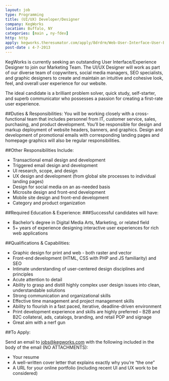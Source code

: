 ```yaml
---
layout: job
type: Programming
title: (UI/UX) Developer/Designer
company: KegWorks
location: Buffalo, NY
categories: [main , ny-fdev]
http: http
apply: kegworks.theresumator.com/apply/8drdrm/Web-User-Interface-User-Experience-UIUX-DeveloperDesigner.html
post-date : 4-7-2013
---
```


KegWorks is currently seeking an outstanding User Interface/Experience Designer to join our Marketing Team. The UI/UX Designer will work as part of our diverse team of copywriters, social media managers, SEO specialists, and graphic designers to create and maintain an intuitive and cohesive look, feel, and overall user experience for our website.

The ideal candidate is a brilliant problem solver, quick study, self-starter, and superb communicator who possesses a passion for creating a first-rate user experience.

##Duties & Responsibilities:
You will be working closely with a cross-functional team that includes personnel from IT, customer service, sales, purchasing, and product development. You’ll be responsible for design and markup deployment of website headers, banners, and graphics. Design and development of promotional emails with corresponding landing pages and homepage graphics will also be regular responsibilities.

##Other Responsibilities Include:
* Transactional email design and development
* Triggered email design and development
* UI research, scope, and design
* UX design and development (from global site processes to individual landing pages)
* Design for social media on an as-needed basis
* Microsite design and front-end development
* Mobile site design and front-end development
* Category and product organization

##Required Education & Experience:
###Successful candidates will have:
* Bachelor’s degree in Digital Media Arts, Marketing, or related field
* 5+ years of experience designing interactive user experiences for rich web applications

##Qualifications & Capabilities:
* Graphic design for print and web - both raster and vector
* Front-end development (HTML, CSS with PHP and JS familiarity) and SEO
* Intimate understanding of user-centered design disciplines and principles
* Acute attention to detail
* Ability to grasp and distill highly complex user design issues into clean, understandable solutions
* Strong communication and organizational skills
* Effective time management and project management skills
* Ability to flourish in a fast paced, iterative, deadline-driven environment
* Print development experience and skills are highly preferred – B2B and B2C collateral, ads, catalogs, branding, and retail POP and signage
* Great aim with a nerf gun

##To Apply:

Send an email to jobs@kegworks.com with the following included in the body of the email (NO ATTACHMENTS):

* Your resume
* A well-written cover letter that explains exactly why you’re “the one”
* A URL for your online portfolio (including recent UI and UX work to be considered)